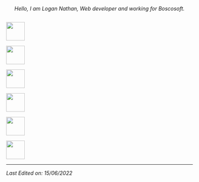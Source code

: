 

<p align="center">
  <em>
    Hello, I am Logan Nathan, Web developer and working for Boscosoft. <br>
    
</p>
 


<p align="left">
  
  <code> <img height="50" src="https://www.vectorlogo.zone/logos/w3_html5/w3_html5-ar21.svg"> </code>
  <code> <img height="50" src="https://www.vectorlogo.zone/logos/mysql/mysql-ar21.svg"> </code>
  <code> <img height="50" src="https://www.vectorlogo.zone/logos/laravel/laravel-ar21.svg"> </code>
  <code> <img height="50" src="https://www.vectorlogo.zone/logos/javascript/javascript-ar21.svg"> </code>
  <code> <img height="50" src="https://www.vectorlogo.zone/logos/jquery/jquery-ar21.svg"> </code>
   <code> <img height="50" src="https://www.vectorlogo.zone/logos/w3_css/w3_css-ar21.svg"> </code>
  <hr>
   

Last Edited on: 15/06/2022




